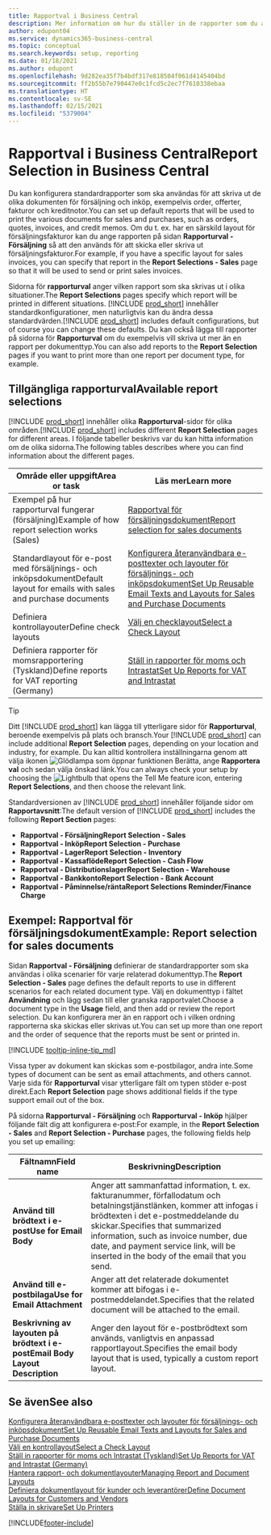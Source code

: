 ```yaml
---
title: Rapportval i Business Central
description: Mer information om hur du ställer in de rapporter som du använder för att skriva ut olika typer av dokument i Business Central.
author: edupont04
ms.service: dynamics365-business-central
ms.topic: conceptual
ms.search.keywords: setup, reporting
ms.date: 01/18/2021
ms.author: edupont
ms.openlocfilehash: 9d282ea35f7b4bdf317e818504f061d4145404bd
ms.sourcegitcommit: ff2b55b7e790447e0c1fcd5c2ec7f7610338ebaa
ms.translationtype: HT
ms.contentlocale: sv-SE
ms.lasthandoff: 02/15/2021
ms.locfileid: "5379004"
---
```

# <a name="report-selection-in-business-central"></a><span data-ttu-id="32763-103">Rapportval i Business Central</span><span class="sxs-lookup"><span data-stu-id="32763-103">Report Selection in Business Central</span></span>

<span data-ttu-id="32763-104">Du kan konfigurera standardrapporter som ska användas för att skriva ut de olika dokumenten för försäljning och inköp, exempelvis order, offerter, fakturor och kreditnotor.</span><span class="sxs-lookup"><span data-stu-id="32763-104">You can set up default reports that will be used to print the various documents for sales and purchases, such as orders, quotes, invoices, and credit memos.</span></span> <span data-ttu-id="32763-105">Om du t. ex. har en särskild layout för försäljningsfakturor kan du ange rapporten på sidan **Rapporturval - Försäljning** så att den används för att skicka eller skriva ut försäljningsfakturor.</span><span class="sxs-lookup"><span data-stu-id="32763-105">For example, if you have a specific layout for sales invoices, you can specify that report in the **Report Selections - Sales** page so that it will be used to send or print sales invoices.</span></span>  

<span data-ttu-id="32763-106">Sidorna för **rapporturval** anger vilken rapport som ska skrivas ut i olika situationer.</span><span class="sxs-lookup"><span data-stu-id="32763-106">The **Report Selections** pages specify which report will be printed in different situations.</span></span> <span data-ttu-id="32763-107">[!INCLUDE [prod_short](includes/prod_short.md)] innehåller standardkonfigurationer, men naturligtvis kan du ändra dessa standardvärden.</span><span class="sxs-lookup"><span data-stu-id="32763-107">[!INCLUDE [prod_short](includes/prod_short.md)] includes default configurations, but of course you can change these defaults.</span></span> <span data-ttu-id="32763-108">Du kan också lägga till rapporter på sidorna för **Rapporturval** om du exempelvis vill skriva ut mer än en rapport per dokumenttyp.</span><span class="sxs-lookup"><span data-stu-id="32763-108">You can also add reports to the **Report Selection** pages if you want to print more than one report per document type, for example.</span></span>  

## <a name="available-report-selections"></a><span data-ttu-id="32763-109">Tillgängliga rapporturval</span><span class="sxs-lookup"><span data-stu-id="32763-109">Available report selections</span></span>

<span data-ttu-id="32763-110">[!INCLUDE [prod_short](includes/prod_short.md)] innehåller olika **Rapporturval**-sidor för olika områden.</span><span class="sxs-lookup"><span data-stu-id="32763-110">[!INCLUDE [prod_short](includes/prod_short.md)] includes different **Report Selection** pages for different areas.</span></span> <span data-ttu-id="32763-111">I följande tabeller beskrivs var du kan hitta information om de olika sidorna.</span><span class="sxs-lookup"><span data-stu-id="32763-111">The following tables describes where you can find information about the different pages.</span></span>  

|<span data-ttu-id="32763-112">Område eller uppgift</span><span class="sxs-lookup"><span data-stu-id="32763-112">Area or task</span></span>  |<span data-ttu-id="32763-113">Läs mer</span><span class="sxs-lookup"><span data-stu-id="32763-113">Learn more</span></span>|
|--------------|----------|
|<span data-ttu-id="32763-114">Exempel på hur rapporturval fungerar (försäljning)</span><span class="sxs-lookup"><span data-stu-id="32763-114">Example of how report selection works (Sales)</span></span>|[<span data-ttu-id="32763-115">Rapportval för försäljningsdokument</span><span class="sxs-lookup"><span data-stu-id="32763-115">Report selection for sales documents</span></span>](#example-report-selection-for-sales-documents)|
|<span data-ttu-id="32763-116">Standardlayout för e-post med försäljnings- och inköpsdokument</span><span class="sxs-lookup"><span data-stu-id="32763-116">Default layout for emails with sales and purchase documents</span></span>  |[<span data-ttu-id="32763-117">Konfigurera återanvändbara e-posttexter och layouter för försäljnings- och inköpsdokument</span><span class="sxs-lookup"><span data-stu-id="32763-117">Set Up Reusable Email Texts and Layouts for Sales and Purchase Documents</span></span>](admin-how-setup-email.md#set-up-reusable-email-texts-and-layouts-for-sales-and-purchase-documents) |
|<span data-ttu-id="32763-118">Definiera kontrollayouter</span><span class="sxs-lookup"><span data-stu-id="32763-118">Define check layouts</span></span>     |[<span data-ttu-id="32763-119">Välj en checklayout</span><span class="sxs-lookup"><span data-stu-id="32763-119">Select a Check Layout</span></span>](finance-how-define-check-layouts.md) |
|<span data-ttu-id="32763-120">Definiera rapporter för momsrapportering (Tyskland)</span><span class="sxs-lookup"><span data-stu-id="32763-120">Define reports for VAT reporting (Germany)</span></span>|[<span data-ttu-id="32763-121">Ställ in rapporter för moms och Intrastat</span><span class="sxs-lookup"><span data-stu-id="32763-121">Set Up Reports for VAT and Intrastat</span></span>](LocalFunctionality/Germany/how-to-set-up-reports-for-vat-and-intrastat.md) |

> [!TIP]
> <span data-ttu-id="32763-122">Ditt [!INCLUDE [prod_short](includes/prod_short.md)] kan lägga till ytterligare sidor för **Rapporturval**, beroende exempelvis på plats och bransch.</span><span class="sxs-lookup"><span data-stu-id="32763-122">Your [!INCLUDE [prod_short](includes/prod_short.md)] can include additional **Report Selection** pages, depending on your location and industry, for example.</span></span> <span data-ttu-id="32763-123">Du kan alltid kontrollera inställningarna genom att välja ikonen ![Glödlampa som öppnar funktionen Berätta](media/ui-search/search_small.png "Berätta för mig vad du vill göra"), ange **Rapportera val** och sedan välja önskad länk.</span><span class="sxs-lookup"><span data-stu-id="32763-123">You can always check your setup by choosing the ![Lightbulb that opens the Tell Me feature](media/ui-search/search_small.png "Tell me what you want to do") icon, entering **Report Selections**, and then choose the relevant link.</span></span>

<span data-ttu-id="32763-124">Standardversionen av [!INCLUDE [prod_short](includes/prod_short.md)] innehåller följande sidor om **Rapportavsnitt**:</span><span class="sxs-lookup"><span data-stu-id="32763-124">The default version of [!INCLUDE [prod_short](includes/prod_short.md)] includes the following **Report Section** pages:</span></span>

* <span data-ttu-id="32763-125">**Rapportval - Försäljning**</span><span class="sxs-lookup"><span data-stu-id="32763-125">**Report Selection - Sales**</span></span>  
* <span data-ttu-id="32763-126">**Rapportval - Inköp**</span><span class="sxs-lookup"><span data-stu-id="32763-126">**Report Selection - Purchase**</span></span>  
* <span data-ttu-id="32763-127">**Rapportval - Lager**</span><span class="sxs-lookup"><span data-stu-id="32763-127">**Report Selection - Inventory**</span></span>  
* <span data-ttu-id="32763-128">**Rapportval - Kassaflöde**</span><span class="sxs-lookup"><span data-stu-id="32763-128">**Report Selection - Cash Flow**</span></span>  
* <span data-ttu-id="32763-129">**Rapportval - Distributionslager**</span><span class="sxs-lookup"><span data-stu-id="32763-129">**Report Selection - Warehouse**</span></span>  
* <span data-ttu-id="32763-130">**Rapportval - Bankkonto**</span><span class="sxs-lookup"><span data-stu-id="32763-130">**Report Selection - Bank Account**</span></span>  
* <span data-ttu-id="32763-131">**Rapportval - Påminnelse/ränta**</span><span class="sxs-lookup"><span data-stu-id="32763-131">**Report Selections Reminder/Finance Charge**</span></span>  

## <a name="example-report-selection-for-sales-documents"></a><span data-ttu-id="32763-132">Exempel: Rapportval för försäljningsdokument</span><span class="sxs-lookup"><span data-stu-id="32763-132">Example: Report selection for sales documents</span></span>

<span data-ttu-id="32763-133">Sidan **Rapportval - Försäljning** definierar de standardrapporter som ska användas i olika scenarier för varje relaterad dokumenttyp.</span><span class="sxs-lookup"><span data-stu-id="32763-133">The **Report Selection - Sales** page defines the default reports to use in different scenarios for each related document type.</span></span> <span data-ttu-id="32763-134">Välj en dokumenttyp i fältet **Användning** och lägg sedan till eller granska rapportvalet.</span><span class="sxs-lookup"><span data-stu-id="32763-134">Choose a document type in the **Usage** field, and then add or review the report selection.</span></span> <span data-ttu-id="32763-135">Du kan konfigurera mer än en rapport och i vilken ordning rapporterna ska skickas eller skrivas ut.</span><span class="sxs-lookup"><span data-stu-id="32763-135">You can set up more than one report and the order of sequence that the reports must be sent or printed in.</span></span>  

[!INCLUDE [tooltip-inline-tip_md](includes/tooltip-inline-tip_md.md)]

<span data-ttu-id="32763-136">Vissa typer av dokument kan skickas som e-postbilagor, andra inte.</span><span class="sxs-lookup"><span data-stu-id="32763-136">Some types of document can be sent as email attachments, and others cannot.</span></span> <span data-ttu-id="32763-137">Varje sida för **Rapporturval** visar ytterligare fält om typen stöder e-post direkt.</span><span class="sxs-lookup"><span data-stu-id="32763-137">Each **Report Selection** page shows additional fields if the type support email out of the box.</span></span>  

<span data-ttu-id="32763-138">På sidorna **Rapporturval - Försäljning** och **Rapporturval - Inköp** hjälper följande fält dig att konfigurera e-post:</span><span class="sxs-lookup"><span data-stu-id="32763-138">For example, in the **Report Selection - Sales** and **Report Selection - Purchase** pages, the following fields help you set up emailing:</span></span>

|<span data-ttu-id="32763-139">Fältnamn</span><span class="sxs-lookup"><span data-stu-id="32763-139">Field name</span></span> |<span data-ttu-id="32763-140">Beskrivning</span><span class="sxs-lookup"><span data-stu-id="32763-140">Description</span></span>  |
|-----------|-------------|
|<span data-ttu-id="32763-141">**Använd till brödtext i e-post**</span><span class="sxs-lookup"><span data-stu-id="32763-141">**Use for Email Body**</span></span>| <span data-ttu-id="32763-142">Anger att sammanfattad information, t. ex. fakturanummer, förfallodatum och betalningstjänstlänken, kommer att infogas i brödtexten i det e-postmeddelande du skickar.</span><span class="sxs-lookup"><span data-stu-id="32763-142">Specifies that summarized information, such as invoice number, due date, and payment service link, will be inserted in the body of the email that you send.</span></span>        |
|<span data-ttu-id="32763-143">**Använd till e-postbilaga**</span><span class="sxs-lookup"><span data-stu-id="32763-143">**Use for Email Attachment**</span></span>| <span data-ttu-id="32763-144">Anger att det relaterade dokumentet kommer att bifogas i e-postmeddelandet.</span><span class="sxs-lookup"><span data-stu-id="32763-144">Specifies that the related document will be attached to the email.</span></span>|
|<span data-ttu-id="32763-145">**Beskrivning av layouten på brödtext i e-post**</span><span class="sxs-lookup"><span data-stu-id="32763-145">**Email Body Layout Description**</span></span>|<span data-ttu-id="32763-146">Anger den layout för e-postbrödtext som används, vanligtvis en anpassad rapportlayout.</span><span class="sxs-lookup"><span data-stu-id="32763-146">Specifies the email body layout that is used, typically a custom report layout.</span></span> |

## <a name="see-also"></a><span data-ttu-id="32763-147">Se även</span><span class="sxs-lookup"><span data-stu-id="32763-147">See also</span></span>

[<span data-ttu-id="32763-148">Konfigurera återanvändbara e-posttexter och layouter för försäljnings- och inköpsdokument</span><span class="sxs-lookup"><span data-stu-id="32763-148">Set Up Reusable Email Texts and Layouts for Sales and Purchase Documents</span></span>](admin-how-setup-email.md#set-up-reusable-email-texts-and-layouts-for-sales-and-purchase-documents)  
[<span data-ttu-id="32763-149">Välj en kontrollayout</span><span class="sxs-lookup"><span data-stu-id="32763-149">Select a Check Layout</span></span>](finance-how-define-check-layouts.md)  
[<span data-ttu-id="32763-150">Ställ in rapporter för moms och Intrastat (Tyskland)</span><span class="sxs-lookup"><span data-stu-id="32763-150">Set Up Reports for VAT and Intrastat (Germany)</span></span>](LocalFunctionality/Germany/how-to-set-up-reports-for-vat-and-intrastat.md)  
[<span data-ttu-id="32763-151">Hantera rapport- och dokumentlayouter</span><span class="sxs-lookup"><span data-stu-id="32763-151">Managing Report and Document Layouts</span></span>](ui-manage-report-layouts.md)  
[<span data-ttu-id="32763-152">Definiera dokumentlayout för kunder och leverantörer</span><span class="sxs-lookup"><span data-stu-id="32763-152">Define Document Layouts for Customers and Vendors</span></span>](ui-define-customer-vendor-document-layouts.md)  
[<span data-ttu-id="32763-153">Ställa in skrivare</span><span class="sxs-lookup"><span data-stu-id="32763-153">Set Up Printers</span></span>](ui-specify-printer-selection-reports.md)  


[!INCLUDE[footer-include](includes/footer-banner.md)]